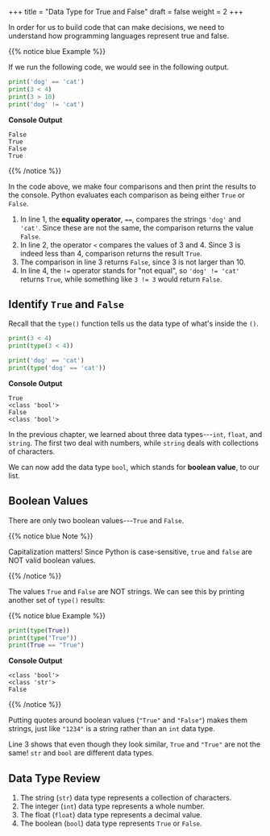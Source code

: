 +++
title = "Data Type for True and False"
draft = false
weight = 2
+++

In order for us to build code that can make decisions, we need to understand
how programming languages represent true and false.

{{% notice blue Example %}}

If we run the following code, we would see in the following output.

```python {linenos=table}
print('dog' == 'cat')
print(3 < 4)
print(3 > 10)
print('dog' != 'cat')
```

**Console Output**

```console
False
True
False
True
```

{{% /notice %}}

In the code above, we make four comparisons and then print the results to the
console. Python evaluates each comparison as being either `True` or
`False`.

1. In line 1, the **equality operator**, `==`, compares the strings `'dog'`
   and `'cat'`. Since these are not the same, the comparison returns the
   value `False`.
1. In line 2, the operator `<` compares the values of 3 and 4. Since 3 is
   indeed less than 4, comparison returns the result `True`.
1. The comparison in line 3 returns `False`, since 3 is not larger than 10.
1. In line 4, the `!=` operator stands for "not equal", so
   `'dog' != 'cat'` returns `True`, while something like `3 != 3` would
   return `False`.

## Identify `True` and `False`

Recall that the `type()` function tells us the data type of what's inside
the `()`.

```python {linenos=table}
print(3 < 4)
print(type(3 < 4))

print('dog' == 'cat')
print(type('dog' == 'cat'))
```

**Console Output**

```console
True
<class 'bool'>
False
<class 'bool'>
```

In the previous chapter, we learned about three data types---`int`,
`float`, and `string`. The first two deal with numbers, while `string`
deals with collections of characters.

We can now add the data type `bool`, which stands for
**boolean value**, to our list.

## Boolean Values

There are only two boolean values---`True` and `False`.

{{% notice blue Note %}}

Capitalization matters! Since Python is case-sensitive, `true` and
`false` are NOT valid boolean values.

{{% /notice %}}


The values `True` and `False` are NOT strings. We can see this by printing
another set of `type()` results:

{{% notice blue Example %}}

   ```python {linenos=table}
   print(type(True))
   print(type("True"))
   print(True == "True")
   ```

   **Console Output**

   ```console
   <class 'bool'>
   <class 'str'>
   False
   ```

{{% /notice %}}

Putting quotes around boolean values (`"True"` and `"False"`) makes them
strings, just like `"1234"` is a string rather than an `int` data type.

Line 3 shows that even though they look similar, `True` and `"True"` are
not the same! `str` and `bool` are different data types.

## Data Type Review

1. The string (`str`) data type represents a collection of characters.
1. The integer (`int`) data type represents a whole number.
1. The float (`float`) data type represents a decimal value.
1. The boolean (`bool`) data type represents `True` or `False`.